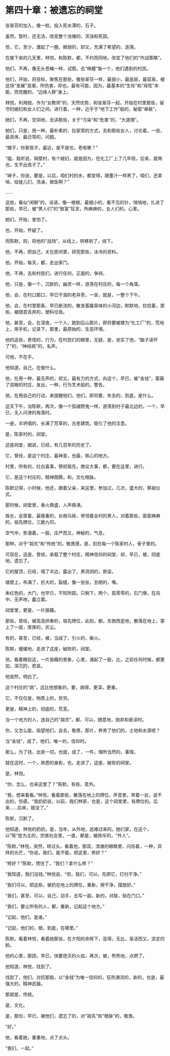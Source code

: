 # 第四十章：被遗忘的祠堂

张翠芬的加入，像一粒，投入死水潭的，石子。

虽然，暂时，还无法，改变整个池塘的，浑浊和死寂。

但，它，至少，激起了一圈，微弱的，却又，充满了希望的，涟漪。

在接下来的几天里，林悦，和陈默，都，不约而同地，改变了他们的“作战策略”。

他们，不再，像无头苍蝇一样，试图，去“唤醒”每一个，他们遇到的村民。

他们，开始，将目标，聚焦在那些，像张翠芬一样，最弱小，最底层，最容易，被这场“发展”浪潮，所伤害，却也，最有可能，因为，最基本的“生存”和“母性”本能，而觉醒的，“边缘人群”身上。

林悦，利用她，作为“女教师”的，天然优势，和张翠芬一起，开始在村里那些，留守的媳妇和女人们之间，进行着，一种，近乎于“地下工作”般的，秘密“串联”。

她们，不再，空洞地，去讲那些，关于“污染”和“危害”的，“大道理”。

她们，只是，用一种，最朴素的、拉家常的方式，去和那些女人，讨论着，一些，最具体、最日常的，问题。

“嫂子，你家孩子，最近，是不是也，老咳嗽？”

“姐，我听说，隔壁村，有个媳妇，就是因为，在化工厂上了几年班，后来，就再也，生不出孩子了。”

“婶子，你说，要是，以后，咱们村的水，都变得，跟墨汁一样黑了，咱们，还拿啥，给娃儿们，洗澡，做饭啊？”

……

这些，看似“闲聊”的，话语，像一根根，最细小的，看不见的针，悄悄地，扎进了那些，早已，被“男人们”的“致富”狂言，所麻痹的，女人们的，心里。

她们，开始，害怕了。

也，开始，怀疑了。

而陈默，则，将他的“战场”，从线上，转移到了，线下。

他，不再，把自己，关在房间里，研究那些，冰冷的资料。

他，开始，每天，都，走出家门。

他，不再，去和村民们，进行任何，正面的，争辩。

他，只是，像一个，沉默的，幽灵一样，游荡在村庄的，每一个角落。

他，会，在村口那口，早已干涸的老井旁，一坐，就是，一整个下午。

他，会，在村里那条，早已断流的，散发着腥臭味的小河边，默默地，捡拾着，那些，被随意丢弃的，塑料垃圾。

他，甚至，会，在深夜，一个人，跑到后山那片，即将要被建为“化工厂”的，荒地上，用手机，记录下，那里，最原始的，生态环境。

他的这些，奇怪的，行为，在村民们的眼里，无疑，是，坐实了他，“脑子读坏了”的，“神经病”的，名声。

可他，不在乎。

他知道，自己，在做什么。

他，在用一种，最无声的，却又，最有力的方式，向这个，早已，被“金钱”，蒙蔽了双眼的村庄，发出，一种，行为艺术般的，警告。

他，在用自己的行动，来提醒他们，他们，即将要，失去的，到底，是什么。

这天下午，当陈默，再次，像一个孤魂野鬼一样，游荡到村子最北边的，一个，早已，无人问津的角落时。

一座，半坍塌的、长满了荒草的，古老建筑，吸引了他的注意。

是，陈家村的，祠堂。

这座祠堂，据说，已经，有几百年的历史了。

它，曾经，是这个村庄，最神圣，也最，核心的地方。

村里，所有的，红白喜事，祭祀祖先，商议大事，都，要在这里，进行。

它，是这个村庄的，精神图腾，和，文化根脉。

陈默记得，小时候，他还，跟着父亲，来这里，参加过，几次，盛大的，祭祖仪式。

那时候，祠堂里，香火鼎盛，人声鼎沸。

族长，会穿着，最隆重的，长袍马褂，带领着全村的男人，对着那些，密密麻麻的，祖先牌位，三跪九叩。

空气中，弥漫着，一股，庄严而又，神秘的，气息。

那种，对于“祖先”和“传统”的，敬畏感，是，刻在每一个陈家村人，骨子里的。

可现在，这座，曾经，承载了整个村庄，精神信仰的祠堂，却，早已，被，彻底地，遗忘了。

它的屋顶，已经，塌了半边，露出了，黑洞洞的，房梁。

墙壁上，布满了，巨大的，裂缝，像一张张，丑陋的，嘴。

朱红色的，大门，也早已，不知所踪。只剩下，两个，孤零零的，石门墩，在风中，无声地，矗立着。

祠堂里，更是，一片狼藉。

那些，曾经，被高高供奉的，祖先牌位，此刻，都，东倒西歪地，散落在地上，蒙上了一层，厚厚的，灰尘。

有的，甚至，已经，被，当成了，引火的，柴火。

陈默，缓缓地，走进了这座，破败的，祠堂。

他，看着眼前这，一片狼藉的景象，心里，涌起了一股，比，之前任何时候，都更加，深沉的，悲哀。

他突然，明白了。

这个村庄的“病”，远比他想象的，要，病得，更深，更重。

它，不仅仅是，物质上的，贫穷。

更是，精神上的，彻底的，荒芜。

当一个地方的人，连自己的“祖宗”，都，可以，随意地，抛弃和亵渎时。

你，又怎么能，指望他们，会去，敬畏，那片，养育了他们的，土地和水源呢？

当“金钱”，成了，他们，唯一的，信仰时。

那么，为了钱，出卖一切，也就，成了，一件，理所当然的，事情。

就在这时，一个，熟悉的身影，也，走进了，这座，破败的祠堂。

是，林悦。

“你，怎么，也来这里了？”陈默，有些，意外。

“我，想来看看。”林悦，看着那些，散落在地上的牌位，声音里，带着一丝，说不出的，伤感，“我奶奶说，以前，我们林家，也是，这个祠堂里，有牌位的。后来……后来，就没了。”

陈默，沉默了。

他知道，林悦的奶奶，是，当年，从外地，逃难过来的。她们家，在这个，以“陈”姓为主的，宗族社会里，一直，都是，被排斥的，“外人”。

“陈默，”林悦，突然，转过头，看着他，那双，清澈的眼睛里，闪烁着，一种，异样的光芒，“你说，我们，能不能，把这里，修好？”

“修好？”陈默，愣住了，“我们？拿什么修？”

“我知道，我们没钱。”林悦说，“但，我们，可以，先把它，打扫干净。”

“我们可以，把这些，被扔在地上的牌位，重新，擦干净，摆放好。”

“我们，甚至，可以，自己，动手，去写一副，新的，对联，贴在门口。”

“我们，要让所有的人，都，重新，记起这个地方。”

“记起，他们，是谁。”

“记起，他们的，根，到底，在哪里。”

陈默，看着林悦，看着她那张，在夕阳的余晖下，显得，无比，圣洁而又，坚定的脸。

他的心里，那团，早已，快要熄灭的火焰，再次，被，熊熊地，点燃了。

他知道，林悦，找到了。

找到了，他们，对抗那股，以“金钱”为唯一信仰的，狂热潮流的，新的，也是，最强大的，精神武器。

那就是，传统。

是，文化。

是，那份，早已，被他们，遗忘了的，对“祖先”和“根脉”的，敬畏。

“好。”

他，看着她，重重地，点了点头。

“我们，一起。”
